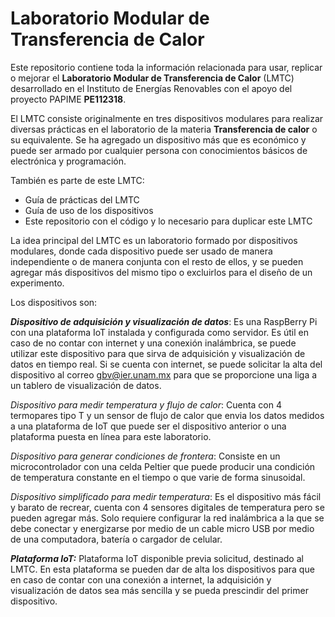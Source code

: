 # Laboratorio Modular de Transferencia de Calor


Este repositorio contiene toda la información relacionada para usar, replicar o mejorar el  **Laboratorio Modular de Transferencia de Calor** (LMTC) desarrollado en el Instituto de Energías Renovables con el apoyo del proyecto PAPIME  **PE112318**.

El LMTC consiste originalmente en tres dispositivos modulares para realizar diversas prácticas en el laboratorio de la materia **Transferencia de calor** o su equivalente. Se ha agregado un dispositivo más que es económico y puede ser armado por cualquier persona con conocimientos básicos de electrónica y programación.

También es parte de este LMTC:
+ Guía de prácticas del LMTC
+ Guía de uso de los dispositivos
+ Este repositorio con el código y lo necesario para duplicar este LMTC


La idea principal del LMTC es un laboratorio formado por dispositivos modulares, donde cada dispositivo puede ser
usado de manera independiente o de manera conjunta con el resto de ellos, y se pueden agregar más dispositivos
del mismo tipo o excluirlos para el diseño de un experimento.

Los dispositivos son:

**_Dispositivo de adquisición y visualización de datos_**: Es una RaspBerry Pi con una plataforma IoT instalada y configurada como servidor. Es útil en caso de no contar con internet y una conexión inalámbrica, se puede utilizar este dispositivo para que sirva de adquisición y visualización de datos en tiempo real. Si se cuenta con internet, se puede solicitar la alta del dispositivo al correo gbv@ier.unam.mx para que se proporcione una liga a un tablero de visualización de datos.

_Dispositivo para medir temperatura y flujo de calor_: Cuenta con 4 termopares tipo T y un sensor de flujo de calor que envia los datos medidos a una plataforma de IoT que puede ser el dispositivo anterior o una plataforma puesta en línea para este laboratorio. 

_Dispositivo para generar condiciones de frontera_:  Consiste en un microcontrolador con una celda Peltier que puede producir una condición de temperatura constante en el tiempo o que varie de forma sinusoidal.

_Dispositivo simplificado para medir temperatura_:  Es el dispositivo más fácil y barato de recrear, cuenta con 4 sensores digitales 
de temperatura pero se pueden agregar más. Solo requiere configurar la red inalámbrica a la que se debe conectar y energizarse por medio de un cable micro USB por medio de una computadora, batería o cargador de celular.

**_Plataforma IoT:_** Plataforma IoT disponible previa solicitud, destinado al LMTC. En esta plataforma se pueden dar de alta los dispositivos para que en caso de contar con una conexión a internet, la adquisición y visualización de datos sea más sencilla y se pueda prescindir del primer dispositivo.



